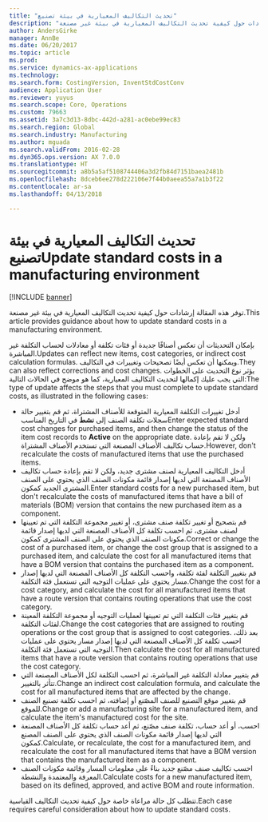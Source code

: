 ```yaml
---
title: "تحديث التكاليف المعيارية في بيئة تصنيع"
description: "توفر هذه المقالة إرشادات حول كيفية تحديث التكاليف المعيارية في بيئة غير مصنعة."
author: AndersGirke
manager: AnnBe
ms.date: 06/20/2017
ms.topic: article
ms.prod: 
ms.service: dynamics-ax-applications
ms.technology: 
ms.search.form: CostingVersion, InventStdCostConv
audience: Application User
ms.reviewer: yuyus
ms.search.scope: Core, Operations
ms.custom: 79663
ms.assetid: 3a7c3d13-8dbc-442d-a281-ac0ebe99ec83
ms.search.region: Global
ms.search.industry: Manufacturing
ms.author: mguada
ms.search.validFrom: 2016-02-28
ms.dyn365.ops.version: AX 7.0.0
ms.translationtype: HT
ms.sourcegitcommit: a8b5a5af5108744406a3d2fb84d7151baea2481b
ms.openlocfilehash: 8dceb6ee278d222106e7f44b0aeea55a7a1b3f22
ms.contentlocale: ar-sa
ms.lasthandoff: 04/13/2018

---
```


# <a name="update-standard-costs-in-a-manufacturing-environment"></a><span data-ttu-id="31aa4-103">تحديث التكاليف المعيارية في بيئة تصنيع</span><span class="sxs-lookup"><span data-stu-id="31aa4-103">Update standard costs in a manufacturing environment</span></span>

[!INCLUDE [banner](../includes/banner.md)]

<span data-ttu-id="31aa4-104">توفر هذه المقالة إرشادات حول كيفية تحديث التكاليف المعيارية في بيئة غير مصنعة.</span><span class="sxs-lookup"><span data-stu-id="31aa4-104">This article provides guidance about how to update standard costs in a manufacturing environment.</span></span> 

<span data-ttu-id="31aa4-105">بإمكان التحديثات أن تعكس أصنافًا جديدة أو فئات تكلفة أو معادلات لحساب التكلفة غير المباشرة.</span><span class="sxs-lookup"><span data-stu-id="31aa4-105">Updates can reflect new items, cost categories, or indirect cost calculation formulas.</span></span> <span data-ttu-id="31aa4-106">ويمكنها أن تعكس أيضًا تصحيحات وتغييرات في التكاليف.</span><span class="sxs-lookup"><span data-stu-id="31aa4-106">They can also reflect corrections and cost changes.</span></span> <span data-ttu-id="31aa4-107">يؤثر نوع التحديث على الخطوات التي يجب عليك إكمالها لتحديث التكاليف المعيارية، كما هو موضح في الحالات التالية:</span><span class="sxs-lookup"><span data-stu-id="31aa4-107">The type of update affects the steps that you must complete to update standard costs, as illustrated in the following cases:</span></span>

-   <span data-ttu-id="31aa4-108">أدخل تغييرات التكلفة المعيارية المتوقعة للأصناف المشتراة، ثم قم بتغيير حالة سجلات تكلفة الصنف إلى **نشط** في التاريخ المناسب</span><span class="sxs-lookup"><span data-stu-id="31aa4-108">Enter expected standard cost changes for purchased items, and then change the status of the item cost records to **Active** on the appropriate date.</span></span> <span data-ttu-id="31aa4-109">ولكن لا تقم بإعادة حساب تكاليف الأصناف المصنعة التي تستخدم الأصناف المشتراة.</span><span class="sxs-lookup"><span data-stu-id="31aa4-109">However, don't recalculate the costs of manufactured items that use the purchased items.</span></span>
-   <span data-ttu-id="31aa4-110">أدخل التكاليف المعيارية لصنف مشترى جديد، ولكن لا تقم بإعادة حساب تكاليف الأصناف المصنعة التي لديها إصدار قائمة مكونات الصنف الذي يحتوي على الصنف المشترى الجديد كمكون.</span><span class="sxs-lookup"><span data-stu-id="31aa4-110">Enter standard costs for a new purchased item, but don't recalculate the costs of manufactured items that have a bill of materials (BOM) version that contains the new purchased item as a component.</span></span>
-   <span data-ttu-id="31aa4-111">قم بتصحيح أو تغيير تكلفة صنف مشترى، أو تغيير مجموعة التكلفة التي تم تعيينها لصنف مشترى، ثم احسب تكلفة كل الأصناف المصنعة التي لديها إصدار قائمة مكونات الصنف الذي يحتوي على الصنف المشترى كمكون.</span><span class="sxs-lookup"><span data-stu-id="31aa4-111">Correct or change the cost of a purchased item, or change the cost group that is assigned to a purchased item, and calculate the cost for all manufactured items that have a BOM version that contains the purchased item as a component.</span></span>
-   <span data-ttu-id="31aa4-112">قم بتغيير التكلفة لفئة تكلفة، واحسب التكلفة كل الأصناف المصنعة التي لديها إصدار مسار يحتوي على عمليات التوجيه التي تستعمل فئة التكلفة.</span><span class="sxs-lookup"><span data-stu-id="31aa4-112">Change the cost for a cost category, and calculate the cost for all manufactured items that have a route version that contains routing operations that use the cost category.</span></span>
-   <span data-ttu-id="31aa4-113">قم بتغيير فئات التكلفة التي تم تعيينها لعمليات التوجيه أو مجموعة التكلفة المعينة لفئات التكلفة.</span><span class="sxs-lookup"><span data-stu-id="31aa4-113">Change the cost categories that are assigned to routing operations or the cost group that is assigned to cost categories.</span></span> <span data-ttu-id="31aa4-114">بعد ذلك، احسب تكلفة كل الأصناف المصنعة التي لديها إصدار مسار يحتوي على عمليات التوجيه التي تستعمل فئة التكلفة.</span><span class="sxs-lookup"><span data-stu-id="31aa4-114">Then calculate the cost for all manufactured items that have a route version that contains routing operations that use the cost category.</span></span>
-   <span data-ttu-id="31aa4-115">قم بتغيير معادلة التكلفة غير المباشرة، ثم احسب التكلفة لكل الأصناف المصنعة التي تتأثر بالتغيير.</span><span class="sxs-lookup"><span data-stu-id="31aa4-115">Change an indirect cost calculation formula, and calculate the cost for all manufactured items that are affected by the change.</span></span>
-   <span data-ttu-id="31aa4-116">قم بتغيير موقع التصنيع للصنف المصّنع أو إضافته، ثم احسب تكلفة تصنيع الصنف للموقع.</span><span class="sxs-lookup"><span data-stu-id="31aa4-116">Change or add a manufacturing site for a manufactured item, and calculate the item's manufactured cost for the site.</span></span>
-   <span data-ttu-id="31aa4-117">احسب، أو أعد حساب، تكلفة صنف مصّنع، ثم أعد حساب تكلفة كل الأصناف المصنعة التي لديها إصدار قائمة مكونات الصنف الذي يحتوي على الصنف المصنع كمكون.</span><span class="sxs-lookup"><span data-stu-id="31aa4-117">Calculate, or recalculate, the cost for a manufactured item, and recalculate the cost for all manufactured items that have a BOM version that contains the manufactured item as a component.</span></span>
-   <span data-ttu-id="31aa4-118">احسب تكاليف صنف مصّنع جديد بناءً على معلومات المسار وقائمة مكونات الصنف المعرفة والمعتمدة والنشطة.</span><span class="sxs-lookup"><span data-stu-id="31aa4-118">Calculate costs for a new manufactured item, based on its defined, approved, and active BOM and route information.</span></span>

<span data-ttu-id="31aa4-119">تتطلب كل حالة مراعاة خاصة حول كيفية تحديث التكاليف القياسية.</span><span class="sxs-lookup"><span data-stu-id="31aa4-119">Each case requires careful consideration about how to update standard costs.</span></span>




